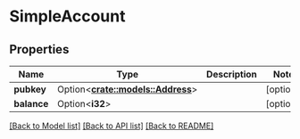 # SimpleAccount

## Properties

Name | Type | Description | Notes
------------ | ------------- | ------------- | -------------
**pubkey** | Option<[**crate::models::Address**](Address.md)> |  | [optional]
**balance** | Option<**i32**> |  | [optional]

[[Back to Model list]](../solanabeach_api.wiki/Home.md#documentation-for-models) [[Back to API list]](../solanabeach_api.wiki/Home.md#documentation-for-api-endpoints) [[Back to README]](../solanabeach_api.wiki/Home.md)


